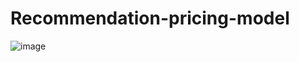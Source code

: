 # Recommendation-pricing-model

![image](https://user-images.githubusercontent.com/54863780/230785571-e821815e-9142-4a41-aa8c-e5cb71e7f0b0.png)
